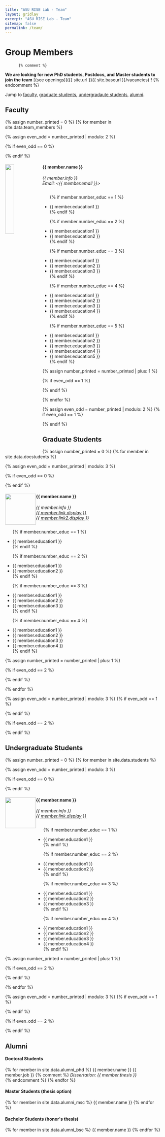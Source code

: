 ```yaml
---
title: "ASU RISE Lab - Team"
layout: gridlay
excerpt: "ASU RISE Lab - Team"
sitemap: false
permalink: /team/
---
```


# Group Members
		  {% comment %}
 **We are  looking for new PhD students, Postdocs, and Master students to join the team** [(see openings)]({{ site.url }}{{ site.baseurl }}/vacancies) **!**
		  {% endcomment %}

Jump to [faculty](#faculty), [graduate students](#graduate-students), [undergradaute students](#undergraduate-students), [alumni](#alumni).

## Faculty
{% assign number_printed = 0 %}
{% for member in site.data.team_members %}

{% assign even_odd = number_printed | modulo: 2 %}

{% if even_odd == 0 %}
<div class="row">
{% endif %}

<div class="col-sm-12 clearfix">
  <img src="{{ site.url }}{{ site.baseurl }}/images/teampic/{{ member.photo }}" class="img-responsive" width="24%" style="float: left" />
  <h4>{{ member.name }}</h4>
  <i>{{ member.info }}<br>Email: <{{ member.email }}></i>
  <ul style="overflow: hidden">

  {% if member.number_educ == 1 %}
  <li> {{ member.education1 }} </li>
  {% endif %}

  {% if member.number_educ == 2 %}
  <li> {{ member.education1 }} </li>
  <li> {{ member.education2 }} </li>
  {% endif %}

  {% if member.number_educ == 3 %}
  <li> {{ member.education1 }} </li>
  <li> {{ member.education2 }} </li>
  <li> {{ member.education3 }} </li>
  {% endif %}

  {% if member.number_educ == 4 %}
  <li> {{ member.education1 }} </li>
  <li> {{ member.education2 }} </li>
  <li> {{ member.education3 }} </li>
  <li> {{ member.education4 }} </li>
  {% endif %}

  {% if member.number_educ == 5 %}
  <li> {{ member.education1 }} </li>
  <li> {{ member.education2 }} </li>
  <li> {{ member.education3 }} </li>
  <li> {{ member.education4 }} </li>
  <li> {{ member.education5 }} </li>
  {% endif %}

  </ul>
</div>

{% assign number_printed = number_printed | plus: 1 %}

{% if even_odd == 1 %}
</div>
{% endif %}

{% endfor %}

{% assign even_odd = number_printed | modulo: 2 %}
{% if even_odd == 1 %}
</div>
{% endif %}

## Graduate Students
{% assign number_printed = 0 %}
{% for member in site.data.docstudents %}

{% assign even_odd = number_printed | modulo: 3 %}

{% if even_odd == 0 %}
<div class="row">
{% endif %}

<div class="col-sm-4 clearfix">
  <img src="{{ site.url }}{{ site.baseurl }}/images/teampic/{{ member.photo }}" class="img-responsive" width="100" style="float: left" />
  <h4>{{ member.name }}</h4>
  <i>{{ member.info }}<br> <a href="{{ member.link.url }}">{{ member.link.display }}</a>
  <br> <a href="{{ member.link2.url }}">{{ member.link2.display }}</a></i>
  <ul style="overflow: hidden">

  {% if member.number_educ == 1 %}
  <li> {{ member.education1 }} </li>
  {% endif %}

  {% if member.number_educ == 2 %}
  <li> {{ member.education1 }} </li>
  <li> {{ member.education2 }} </li>
  {% endif %}

  {% if member.number_educ == 3 %}
  <li> {{ member.education1 }} </li>
  <li> {{ member.education2 }} </li>
  <li> {{ member.education3 }} </li>
  {% endif %}

  {% if member.number_educ == 4 %}
  <li> {{ member.education1 }} </li>
  <li> {{ member.education2 }} </li>
  <li> {{ member.education3 }} </li>
  <li> {{ member.education4 }} </li>
  {% endif %}

  </ul>
</div>

{% assign number_printed = number_printed | plus: 1 %}

{% if even_odd == 2 %}
</div>
{% endif %}

{% endfor %}

{% assign even_odd = number_printed | modulo: 3 %}
{% if even_odd == 1 %}
</div>
{% endif %}

{% if even_odd == 2 %}
</div>
{% endif %}


## Undergraduate Students
{% assign number_printed = 0 %}
{% for member in site.data.students %}

{% assign even_odd = number_printed | modulo: 3 %}

{% if even_odd == 0 %}
<div class="row">
{% endif %}

<div class="col-sm-4 clearfix">
  <img src="{{ site.url }}{{ site.baseurl }}/images/teampic/{{ member.photo }}" class="img-responsive" width="100" style="float: left" />
  <h4>{{ member.name }}</h4>
  <i>{{ member.info }}<br> <a href="{{ member.link.url }}">{{ member.link.display }}</a></i>
  <ul style="overflow: hidden">

  {% if member.number_educ == 1 %}
  <li> {{ member.education1 }} </li>
  {% endif %}

  {% if member.number_educ == 2 %}
  <li> {{ member.education1 }} </li>
  <li> {{ member.education2 }} </li>
  {% endif %}

  {% if member.number_educ == 3 %}
  <li> {{ member.education1 }} </li>
  <li> {{ member.education2 }} </li>
  <li> {{ member.education3 }} </li>
  {% endif %}

  {% if member.number_educ == 4 %}
  <li> {{ member.education1 }} </li>
  <li> {{ member.education2 }} </li>
  <li> {{ member.education3 }} </li>
  <li> {{ member.education4 }} </li>
  {% endif %}

  </ul>
</div>

{% assign number_printed = number_printed | plus: 1 %}

{% if even_odd == 2 %}
</div>
{% endif %}

{% endfor %}

{% assign even_odd = number_printed | modulo: 3 %}
{% if even_odd == 1 %}
</div>
{% endif %}

{% if even_odd == 2 %}
</div>
{% endif %}

## Alumni

<div class="row">

<div class="col-sm-12 clearfix">
<h4>Doctoral Students</h4>
{% for member in site.data.alumni_phd %}
{{ member.name }} {{ member.job }}
{% comment %}
<i>Dissertation: {{ member.thesis }}</i><br>
{% endcomment %}
{% endfor %}
</div>

<div class="col-sm-6 clearfix">
<h4>Master Students (thesis option)</h4>
{% for member in site.data.alumni_msc %}
{{ member.name }}
{% endfor %}
</div>

<div class="col-sm-6 clearfix">
<h4>Bachelor Students (honor's thesis)</h4>
{% for member in site.data.alumni_bsc %}
{{ member.name }}
{% endfor %}
</div>

</div>
